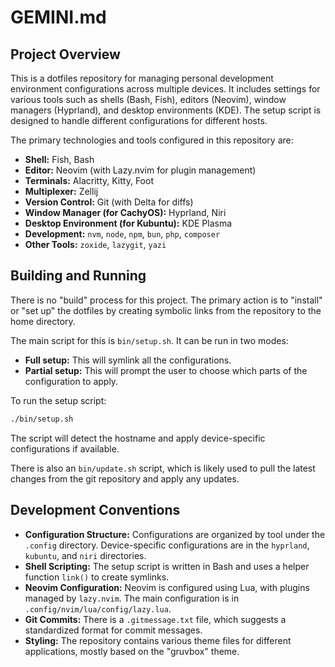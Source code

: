# GEMINI.md

## Project Overview

This is a dotfiles repository for managing personal development environment configurations across multiple devices. It includes settings for various tools such as shells (Bash, Fish), editors (Neovim), window managers (Hyprland), and desktop environments (KDE). The setup script is designed to handle different configurations for different hosts.

The primary technologies and tools configured in this repository are:

*   **Shell:** Fish, Bash
*   **Editor:** Neovim (with Lazy.nvim for plugin management)
*   **Terminals:** Alacritty, Kitty, Foot
*   **Multiplexer:** Zellij
*   **Version Control:** Git (with Delta for diffs)
*   **Window Manager (for CachyOS):** Hyprland, Niri
*   **Desktop Environment (for Kubuntu):** KDE Plasma
*   **Development:** `nvm`, `node`, `npm`, `bun`, `php`, `composer`
*   **Other Tools:** `zoxide`, `lazygit`, `yazi`

## Building and Running

There is no "build" process for this project. The primary action is to "install" or "set up" the dotfiles by creating symbolic links from the repository to the home directory.

The main script for this is `bin/setup.sh`. It can be run in two modes:

*   **Full setup:** This will symlink all the configurations.
*   **Partial setup:** This will prompt the user to choose which parts of the configuration to apply.

To run the setup script:

```bash
./bin/setup.sh
```

The script will detect the hostname and apply device-specific configurations if available.

There is also an `bin/update.sh` script, which is likely used to pull the latest changes from the git repository and apply any updates.

## Development Conventions

*   **Configuration Structure:** Configurations are organized by tool under the `.config` directory. Device-specific configurations are in the `hyprland`, `kubuntu`, and `niri` directories.
*   **Shell Scripting:** The setup script is written in Bash and uses a helper function `link()` to create symlinks.
*   **Neovim Configuration:** Neovim is configured using Lua, with plugins managed by `lazy.nvim`. The main configuration is in `.config/nvim/lua/config/lazy.lua`.
*   **Git Commits:** There is a `.gitmessage.txt` file, which suggests a standardized format for commit messages.
*   **Styling:** The repository contains various theme files for different applications, mostly based on the "gruvbox" theme.
